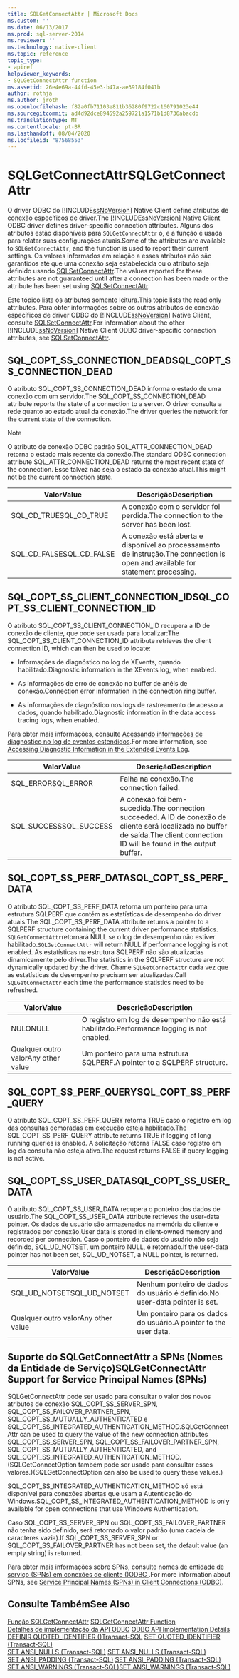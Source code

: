 ```yaml
---
title: SQLGetConnectAttr | Microsoft Docs
ms.custom: ''
ms.date: 06/13/2017
ms.prod: sql-server-2014
ms.reviewer: ''
ms.technology: native-client
ms.topic: reference
topic_type:
- apiref
helpviewer_keywords:
- SQLGetConnectAttr function
ms.assetid: 26e4e69a-44fd-45e3-b47a-ae39184f041b
author: rothja
ms.author: jroth
ms.openlocfilehash: f82a0fb71103e811b36280f9722c160791023e44
ms.sourcegitcommit: ad4d92dce894592a259721a1571b1d8736abacdb
ms.translationtype: MT
ms.contentlocale: pt-BR
ms.lasthandoff: 08/04/2020
ms.locfileid: "87568553"
---
```

# <a name="sqlgetconnectattr"></a><span data-ttu-id="a1d15-102">SQLGetConnectAttr</span><span class="sxs-lookup"><span data-stu-id="a1d15-102">SQLGetConnectAttr</span></span>
  <span data-ttu-id="a1d15-103">O driver ODBC do [!INCLUDE[ssNoVersion](../../includes/ssnoversion-md.md)] Native Client define atributos de conexão específicos de driver.</span><span class="sxs-lookup"><span data-stu-id="a1d15-103">The [!INCLUDE[ssNoVersion](../../includes/ssnoversion-md.md)] Native Client ODBC driver defines driver-specific connection attributes.</span></span> <span data-ttu-id="a1d15-104">Alguns dos atributos estão disponíveis para `SQLGetConnectAttr` o, e a função é usada para relatar suas configurações atuais.</span><span class="sxs-lookup"><span data-stu-id="a1d15-104">Some of the attributes are available to `SQLGetConnectAttr`, and the function is used to report their current settings.</span></span> <span data-ttu-id="a1d15-105">Os valores informados em relação a esses atributos não são garantidos até que uma conexão seja estabelecida ou o atributo seja definido usando [SQLSetConnectAttr](sqlsetconnectattr.md).</span><span class="sxs-lookup"><span data-stu-id="a1d15-105">The values reported for these attributes are not guaranteed until after a connection has been made or the attribute has been set using [SQLSetConnectAttr](sqlsetconnectattr.md).</span></span>  
  
 <span data-ttu-id="a1d15-106">Este tópico lista os atributos somente leitura.</span><span class="sxs-lookup"><span data-stu-id="a1d15-106">This topic lists the read only attributes.</span></span> <span data-ttu-id="a1d15-107">Para obter informações sobre os outros atributos de conexão específicos de driver ODBC do [!INCLUDE[ssNoVersion](../../includes/ssnoversion-md.md)] Native Client, consulte [SQLSetConnectAttr](sqlsetconnectattr.md).</span><span class="sxs-lookup"><span data-stu-id="a1d15-107">For information about the other [!INCLUDE[ssNoVersion](../../includes/ssnoversion-md.md)] Native Client ODBC driver-specific connection attributes, see [SQLSetConnectAttr](sqlsetconnectattr.md).</span></span>  
  
## <a name="sql_copt_ss_connection_dead"></a><span data-ttu-id="a1d15-108">SQL_COPT_SS_CONNECTION_DEAD</span><span class="sxs-lookup"><span data-stu-id="a1d15-108">SQL_COPT_SS_CONNECTION_DEAD</span></span>  
 <span data-ttu-id="a1d15-109">O atributo SQL_COPT_SS_CONNECTION_DEAD informa o estado de uma conexão com um servidor.</span><span class="sxs-lookup"><span data-stu-id="a1d15-109">The SQL_COPT_SS_CONNECTION_DEAD attribute reports the state of a connection to a server.</span></span> <span data-ttu-id="a1d15-110">O driver consulta a rede quanto ao estado atual da conexão.</span><span class="sxs-lookup"><span data-stu-id="a1d15-110">The driver queries the network for the current state of the connection.</span></span>  
  
> [!NOTE]  
>  <span data-ttu-id="a1d15-111">O atributo de conexão ODBC padrão SQL_ATTR_CONNECTION_DEAD retorna o estado mais recente da conexão.</span><span class="sxs-lookup"><span data-stu-id="a1d15-111">The standard ODBC connection attribute SQL_ATTR_CONNECTION_DEAD returns the most recent state of the connection.</span></span> <span data-ttu-id="a1d15-112">Esse talvez não seja o estado da conexão atual.</span><span class="sxs-lookup"><span data-stu-id="a1d15-112">This might not be the current connection state.</span></span>  
  
|<span data-ttu-id="a1d15-113">Valor</span><span class="sxs-lookup"><span data-stu-id="a1d15-113">Value</span></span>|<span data-ttu-id="a1d15-114">Descrição</span><span class="sxs-lookup"><span data-stu-id="a1d15-114">Description</span></span>|  
|-----------|-----------------|  
|<span data-ttu-id="a1d15-115">SQL_CD_TRUE</span><span class="sxs-lookup"><span data-stu-id="a1d15-115">SQL_CD_TRUE</span></span>|<span data-ttu-id="a1d15-116">A conexão com o servidor foi perdida.</span><span class="sxs-lookup"><span data-stu-id="a1d15-116">The connection to the server has been lost.</span></span>|  
|<span data-ttu-id="a1d15-117">SQL_CD_FALSE</span><span class="sxs-lookup"><span data-stu-id="a1d15-117">SQL_CD_FALSE</span></span>|<span data-ttu-id="a1d15-118">A conexão está aberta e disponível ao processamento de instrução.</span><span class="sxs-lookup"><span data-stu-id="a1d15-118">The connection is open and available for statement processing.</span></span>|  
  
## <a name="sql_copt_ss_client_connection_id"></a><span data-ttu-id="a1d15-119">SQL_COPT_SS_CLIENT_CONNECTION_ID</span><span class="sxs-lookup"><span data-stu-id="a1d15-119">SQL_COPT_SS_CLIENT_CONNECTION_ID</span></span>  
 <span data-ttu-id="a1d15-120">O atributo SQL_COPT_SS_CLIENT_CONNECTION_ID recupera a ID de conexão de cliente, que pode ser usada para localizar:</span><span class="sxs-lookup"><span data-stu-id="a1d15-120">The SQL_COPT_SS_CLIENT_CONNECTION_ID attribute retrieves the client connection ID, which can then be used to locate:</span></span>  
  
-   <span data-ttu-id="a1d15-121">Informações de diagnóstico no log de XEvents, quando habilitado.</span><span class="sxs-lookup"><span data-stu-id="a1d15-121">Diagnostic information in the XEvents log, when enabled.</span></span>  
  
-   <span data-ttu-id="a1d15-122">As informações de erro de conexão no buffer de anéis de conexão.</span><span class="sxs-lookup"><span data-stu-id="a1d15-122">Connection error information in the connection ring buffer.</span></span>  
  
-   <span data-ttu-id="a1d15-123">As informações de diagnóstico nos logs de rastreamento de acesso a dados, quando habilitado.</span><span class="sxs-lookup"><span data-stu-id="a1d15-123">Diagnostic information in the data access tracing logs, when enabled.</span></span>  
  
 <span data-ttu-id="a1d15-124">Para obter mais informações, consulte [Acessando informações de diagnóstico no log de eventos estendidos](../native-client/features/accessing-diagnostic-information-in-the-extended-events-log.md).</span><span class="sxs-lookup"><span data-stu-id="a1d15-124">For more information, see [Accessing Diagnostic Information in the Extended Events Log](../native-client/features/accessing-diagnostic-information-in-the-extended-events-log.md).</span></span>  
  
|<span data-ttu-id="a1d15-125">Valor</span><span class="sxs-lookup"><span data-stu-id="a1d15-125">Value</span></span>|<span data-ttu-id="a1d15-126">Descrição</span><span class="sxs-lookup"><span data-stu-id="a1d15-126">Description</span></span>|  
|-----------|-----------------|  
|<span data-ttu-id="a1d15-127">SQL_ERROR</span><span class="sxs-lookup"><span data-stu-id="a1d15-127">SQL_ERROR</span></span>|<span data-ttu-id="a1d15-128">Falha na conexão.</span><span class="sxs-lookup"><span data-stu-id="a1d15-128">The connection failed.</span></span>|  
|<span data-ttu-id="a1d15-129">SQL_SUCCESS</span><span class="sxs-lookup"><span data-stu-id="a1d15-129">SQL_SUCCESS</span></span>|<span data-ttu-id="a1d15-130">A conexão foi bem-sucedida.</span><span class="sxs-lookup"><span data-stu-id="a1d15-130">The connection succeeded.</span></span> <span data-ttu-id="a1d15-131">A ID de conexão de cliente será localizada no buffer de saída.</span><span class="sxs-lookup"><span data-stu-id="a1d15-131">The client connection ID will be found in the output buffer.</span></span>|  
  
## <a name="sql_copt_ss_perf_data"></a><span data-ttu-id="a1d15-132">SQL_COPT_SS_PERF_DATA</span><span class="sxs-lookup"><span data-stu-id="a1d15-132">SQL_COPT_SS_PERF_DATA</span></span>  
 <span data-ttu-id="a1d15-133">O atributo SQL_COPT_SS_PERF_DATA retorna um ponteiro para uma estrutura SQLPERF que contém as estatísticas de desempenho do driver atuais.</span><span class="sxs-lookup"><span data-stu-id="a1d15-133">The SQL_COPT_SS_PERF_DATA attribute returns a pointer to a SQLPERF structure containing the current driver performance statistics.</span></span> <span data-ttu-id="a1d15-134">`SQLGetConnectAttr`retornará NULL se o log de desempenho não estiver habilitado.</span><span class="sxs-lookup"><span data-stu-id="a1d15-134">`SQLGetConnectAttr` will return NULL if performance logging is not enabled.</span></span> <span data-ttu-id="a1d15-135">As estatísticas na estrutura SQLPERF não são atualizadas dinamicamente pelo driver.</span><span class="sxs-lookup"><span data-stu-id="a1d15-135">The statistics in the SQLPERF structure are not dynamically updated by the driver.</span></span> <span data-ttu-id="a1d15-136">Chame `SQLGetConnectAttr` cada vez que as estatísticas de desempenho precisam ser atualizadas.</span><span class="sxs-lookup"><span data-stu-id="a1d15-136">Call `SQLGetConnectAttr` each time the performance statistics need to be refreshed.</span></span>  
  
|<span data-ttu-id="a1d15-137">Valor</span><span class="sxs-lookup"><span data-stu-id="a1d15-137">Value</span></span>|<span data-ttu-id="a1d15-138">Descrição</span><span class="sxs-lookup"><span data-stu-id="a1d15-138">Description</span></span>|  
|-----------|-----------------|  
|<span data-ttu-id="a1d15-139">NULO</span><span class="sxs-lookup"><span data-stu-id="a1d15-139">NULL</span></span>|<span data-ttu-id="a1d15-140">O registro em log de desempenho não está habilitado.</span><span class="sxs-lookup"><span data-stu-id="a1d15-140">Performance logging is not enabled.</span></span>|  
|<span data-ttu-id="a1d15-141">Qualquer outro valor</span><span class="sxs-lookup"><span data-stu-id="a1d15-141">Any other value</span></span>|<span data-ttu-id="a1d15-142">Um ponteiro para uma estrutura SQLPERF.</span><span class="sxs-lookup"><span data-stu-id="a1d15-142">A pointer to a SQLPERF structure.</span></span>|  
  
## <a name="sql_copt_ss_perf_query"></a><span data-ttu-id="a1d15-143">SQL_COPT_SS_PERF_QUERY</span><span class="sxs-lookup"><span data-stu-id="a1d15-143">SQL_COPT_SS_PERF_QUERY</span></span>  
 <span data-ttu-id="a1d15-144">O atributo SQL_COPT_SS_PERF_QUERY retorna TRUE caso o registro em log das consultas demoradas em execução esteja habilitado.</span><span class="sxs-lookup"><span data-stu-id="a1d15-144">The SQL_COPT_SS_PERF_QUERY attribute returns TRUE if logging of long running queries is enabled.</span></span> <span data-ttu-id="a1d15-145">A solicitação retorna FALSE caso registro em log da consulta não esteja ativo.</span><span class="sxs-lookup"><span data-stu-id="a1d15-145">The request returns FALSE if query logging is not active.</span></span>  
  
## <a name="sql_copt_ss_user_data"></a><span data-ttu-id="a1d15-146">SQL_COPT_SS_USER_DATA</span><span class="sxs-lookup"><span data-stu-id="a1d15-146">SQL_COPT_SS_USER_DATA</span></span>  
 <span data-ttu-id="a1d15-147">O atributo SQL_COPT_SS_USER_DATA recupera o ponteiro dos dados de usuário.</span><span class="sxs-lookup"><span data-stu-id="a1d15-147">The SQL_COPT_SS_USER_DATA attribute retrieves the user-data pointer.</span></span> <span data-ttu-id="a1d15-148">Os dados de usuário são armazenados na memória do cliente e registrados por conexão.</span><span class="sxs-lookup"><span data-stu-id="a1d15-148">User data is stored in client-owned memory and recorded per connection.</span></span> <span data-ttu-id="a1d15-149">Caso o ponteiro de dados do usuário não seja definido, SQL_UD_NOTSET, um ponteiro NULL, é retornado.</span><span class="sxs-lookup"><span data-stu-id="a1d15-149">If the user-data pointer has not been set, SQL_UD_NOTSET, a NULL pointer, is returned.</span></span>  
  
|<span data-ttu-id="a1d15-150">Valor</span><span class="sxs-lookup"><span data-stu-id="a1d15-150">Value</span></span>|<span data-ttu-id="a1d15-151">Descrição</span><span class="sxs-lookup"><span data-stu-id="a1d15-151">Description</span></span>|  
|-----------|-----------------|  
|<span data-ttu-id="a1d15-152">SQL_UD_NOTSET</span><span class="sxs-lookup"><span data-stu-id="a1d15-152">SQL_UD_NOTSET</span></span>|<span data-ttu-id="a1d15-153">Nenhum ponteiro de dados do usuário é definido.</span><span class="sxs-lookup"><span data-stu-id="a1d15-153">No user-data pointer is set.</span></span>|  
|<span data-ttu-id="a1d15-154">Qualquer outro valor</span><span class="sxs-lookup"><span data-stu-id="a1d15-154">Any other value</span></span>|<span data-ttu-id="a1d15-155">Um ponteiro para os dados do usuário.</span><span class="sxs-lookup"><span data-stu-id="a1d15-155">A pointer to the user data.</span></span>|  
  
## <a name="sqlgetconnectattr-support-for-service-principal-names-spns"></a><span data-ttu-id="a1d15-156">Suporte do SQLGetConnectAttr a SPNs (Nomes da Entidade de Serviço)</span><span class="sxs-lookup"><span data-stu-id="a1d15-156">SQLGetConnectAttr Support for Service Principal Names (SPNs)</span></span>  
 <span data-ttu-id="a1d15-157">SQLGetConnectAttr pode ser usado para consultar o valor dos novos atributos de conexão SQL_COPT_SS_SERVER_SPN, SQL_COPT_SS_FAILOVER_PARTNER_SPN, SQL_COPT_SS_MUTUALLY_AUTHENTICATED e SQL_COPT_SS_INTEGRATED_AUTHENTICATION_METHOD.</span><span class="sxs-lookup"><span data-stu-id="a1d15-157">SQLGetConnectAttr can be used to query the value of the new connection attributes SQL_COPT_SS_SERVER_SPN, SQL_COPT_SS_FAILOVER_PARTNER_SPN, SQL_COPT_SS_MUTUALLY_AUTHENTICATED, and SQL_COPT_SS_INTEGRATED_AUTHENTICATION_METHOD.</span></span> <span data-ttu-id="a1d15-158">(SQLGetConnectOption também pode ser usado para consultar esses valores.)</span><span class="sxs-lookup"><span data-stu-id="a1d15-158">(SQLGetConnectOption can also be used to query these values.)</span></span>  
  
 <span data-ttu-id="a1d15-159">SQL_COPT_SS_INTEGRATED_AUTHENTICATION_METHOD só está disponível para conexões abertas que usam a Autenticação do Windows.</span><span class="sxs-lookup"><span data-stu-id="a1d15-159">SQL_COPT_SS_INTEGRATED_AUTHENTICATION_METHOD is only available for open connections that use Windows Authentication.</span></span>  
  
 <span data-ttu-id="a1d15-160">Caso SQL_COPT_SS_SERVER_SPN ou SQL_COPT_SS_FAILOVER_PARTNER não tenha sido definido, será retornado o valor padrão (uma cadeia de caracteres vazia).</span><span class="sxs-lookup"><span data-stu-id="a1d15-160">If SQL_COPT_SS_SERVER_SPN or SQL_COPT_SS_FAILOVER_PARTNER has not been set, the default value (an empty string) is returned.</span></span>  
  
 <span data-ttu-id="a1d15-161">Para obter mais informações sobre SPNs, consulte [nomes de entidade de serviço &#40;SPNs&#41; em conexões de cliente &#40;&#41;ODBC ](../native-client/odbc/service-principal-names-spns-in-client-connections-odbc.md).</span><span class="sxs-lookup"><span data-stu-id="a1d15-161">For more information about SPNs, see [Service Principal Names &#40;SPNs&#41; in Client Connections &#40;ODBC&#41;](../native-client/odbc/service-principal-names-spns-in-client-connections-odbc.md).</span></span>  
  
## <a name="see-also"></a><span data-ttu-id="a1d15-162">Consulte Também</span><span class="sxs-lookup"><span data-stu-id="a1d15-162">See Also</span></span>  
 <span data-ttu-id="a1d15-163">[Função SQLGetConnectAttr](https://go.microsoft.com/fwlink/?LinkId=59347) </span><span class="sxs-lookup"><span data-stu-id="a1d15-163">[SQLGetConnectAttr Function](https://go.microsoft.com/fwlink/?LinkId=59347) </span></span>  
 <span data-ttu-id="a1d15-164">[Detalhes de implementação da API ODBC](odbc-api-implementation-details.md) </span><span class="sxs-lookup"><span data-stu-id="a1d15-164">[ODBC API Implementation Details](odbc-api-implementation-details.md) </span></span>  
 <span data-ttu-id="a1d15-165">[DEFINIR QUOTED_IDENTIFIER &#40;&#41;Transact-SQL](/sql/t-sql/statements/set-quoted-identifier-transact-sql) </span><span class="sxs-lookup"><span data-stu-id="a1d15-165">[SET QUOTED_IDENTIFIER &#40;Transact-SQL&#41;](/sql/t-sql/statements/set-quoted-identifier-transact-sql) </span></span>  
 <span data-ttu-id="a1d15-166">[SET ANSI_NULLS &#40;Transact-SQL&#41;](/sql/t-sql/statements/set-ansi-nulls-transact-sql) </span><span class="sxs-lookup"><span data-stu-id="a1d15-166">[SET ANSI_NULLS &#40;Transact-SQL&#41;](/sql/t-sql/statements/set-ansi-nulls-transact-sql) </span></span>  
 <span data-ttu-id="a1d15-167">[SET ANSI_PADDING &#40;Transact-SQL&#41;](/sql/t-sql/statements/set-ansi-padding-transact-sql) </span><span class="sxs-lookup"><span data-stu-id="a1d15-167">[SET ANSI_PADDING &#40;Transact-SQL&#41;](/sql/t-sql/statements/set-ansi-padding-transact-sql) </span></span>  
 [<span data-ttu-id="a1d15-168">SET ANSI_WARNINGS &#40;Transact-SQL&#41;</span><span class="sxs-lookup"><span data-stu-id="a1d15-168">SET ANSI_WARNINGS &#40;Transact-SQL&#41;</span></span>](/sql/t-sql/statements/set-ansi-warnings-transact-sql)  
  
  
